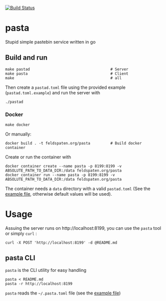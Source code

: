 [![Build Status](https://travis-ci.org/grisu48/pasta.svg?branch=main)](https://travis-ci.org/grisu48/pasta)

# pasta

Stupid simple pastebin service written in go

## Build and run

    make pastad                                    # Server
    make pasta                                     # Client
    make                                           # all

Then create a `pastad.toml` file using the provided example (`pastad.toml.example`) and run the server with

    ./pastad

### Docker

    make docker

Or manually:

    docker build . -t feldspaten.org/pasta         # Build docker container

Create or run the container with

    docker container create --name pasta -p 8199:8199 -v ABSOLUTE_PATH_TO_DATA_DIR:/data feldspaten.org/pasta
    docker container run --name pasta -p 8199:8199 -v ABSOLUTE_PATH_TO_DATA_DIR:/data feldspaten.org/pasta

The container needs a `data` directory with a valid `pastad.toml` (See the [example file](pastad.toml.example), otherwise default values will be used).

# Usage

Assuing the server runs on http://localhost:8199, you can use the `pasta` tool or simply `curl` :

    curl -X POST 'http://localhost:8199' -d @README.md

## pasta CLI

`pasta` is the CLI utility for easy handling

    pasta < README.md
    pasta -r http://localhost:8199

`pasta` reads the `~/.pasta.toml` file (see the [example file](pasta.toml.example))